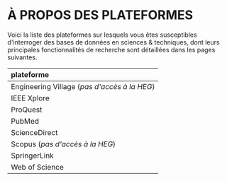 # À PROPOS DES PLATEFORMES

Voici la liste des plateformes sur lesquels vous êtes susceptibles d'interroger des bases de données en sciences & techniques, dont leurs principales fonctionnalités de recherche sont détaillées dans les pages suivantes.

| plateforme |
| :-- |
| Engineering Village (*pas d'accès à la HEG*) |
| IEEE Xplore |
| ProQuest |
| PubMed |
| ScienceDirect |
| Scopus (*pas d'accès à la HEG*) |
| SpringerLink |
| Web of Science |
